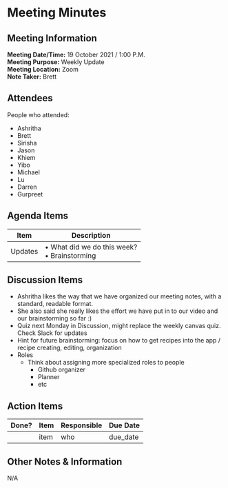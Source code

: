 
# Meeting Minutes
## Meeting Information
**Meeting Date/Time:** 19 October 2021 / 1:00 P.M. <br>
**Meeting Purpose:** Weekly Update <br>
**Meeting Location:** Zoom <br>
**Note Taker:** Brett  <br>

## Attendees
People who attended:
- Ashritha
- Brett
- Sirisha
- Jason
- Khiem
- Yibo
- Michael
- Lu
- Darren
- Gurpreet

## Agenda Items

Item | Description
---- | ----
Updates | • What did we do this week? <br>• Brainstorming <br>

## Discussion Items
* Ashritha likes the way that we have organized our meeting notes, with a standard, readable format.
* She also said she really likes the effort we have put in to our video and our brainstorming so far :)
* Quiz next Monday in Discussion, might replace the weekly canvas quiz. Check Slack for updates
* Hint for future brainstorming: focus on how to get recipes into the app / recipe creating, editing, organization
* Roles
   - Think about assigning more specialized roles to people
      - Github organizer
      - Planner
      - etc


## Action Items
| Done? | Item | Responsible | Due Date |
| ---- | ---- | ---- | ---- |
| | item | who | due_date |

## Other Notes & Information
N/A
